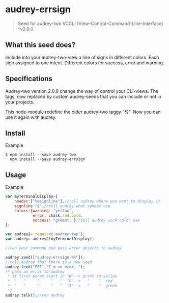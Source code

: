 # audrey-errsign

> Seed for audrey-two VCCLI (View-Control-Command-Line-Interface) ^v2.0.0


## What this seed does?

Include into your audrey-two-view a line of signs in different colors. Each sign assigned to one intent. Different colors for success, error and warning.

## Specifications

Audrey-two version 2.0.0 change the way of control your CLI-views. The tags, now replaced by custom audrey-seeds that you can include or not in your projects.

This node-module redefine the older audrey-two taggy "%". Now you can use it again with audrey.

## Install

Example
```
$ npm install --save audrey-two
  npm install --save audrey-errsign
```
## Usage

Example

```js
var myTerminalDisplay={
	header:["%%signline"],//tell audrey where you want to display it
	signline:"$",//tell audrey what symbol use
	colors:{warning: "yellow", 
		 	error: chalk.red.bold,
			success: "green", }//tell audrey wich color use
};

var audrey2= require('audrey-two');
var audrey= audrey2(myTerminalDisplay);

//run your command and pass error objects to audrey

audrey.seed(["audrey-errsign-%%"]);
//tell audrey that there is a new seed
audrey.feed("E01","I'm an eror..");
/* pass an error to audrey
 * if first param start in "W"--> print in yellow
 *  "   "     "     "   "  "E"-->   "    "  red
 *  "   "     "     "   "  "S"-->   "    "  green
 */
audrey.talk();//run audrey
```
